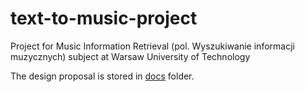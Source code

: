 # text-to-music-project
Project for Music Information Retrieval (pol. Wyszukiwanie informacji muzycznych) subject at Warsaw University of Technology

The design proposal is stored in [docs](docs) folder.